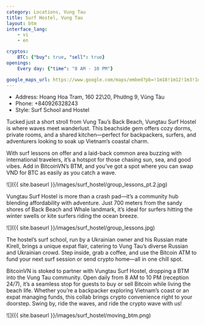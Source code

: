 ```yaml
---
category: Locations, Vung Tau
title: Surf Hostel, Vung Tau 
layout: btm
interface_lang:
    - vi
    - en

cryptos:
    BTC: {"buy": true, "sell": true}
openings:
    Every day: {"time": "8 AM - 10 PM"}

google_maps_url: https://www.google.com/maps/embed?pb=!1m18!1m12!1m3!1d3925.104391088008!2d107.0863612!3d10.3335304!2m3!1f0!2f0!3f0!3m2!1i1024!2i768!4f13.1!3m3!1m2!1s0x317565f5aa54ec31%3A0x8928dd1105611181!2sSurf%20Hostel!5e0!3m2!1sen!2s!4v1741001683119!5m2!1sen!2s
---
```


* Address: Hoang Hoa Tram, 160 22\20, Phường 9, Vũng Tàu
* Phone: +840926328243
* Style: Surf School and Hostel

Tucked just a short stroll from Vung Tau’s Back Beach, Vungtau Surf Hostel is where waves meet wanderlust. This beachside gem offers cozy dorms, private rooms, and a shared kitchen—perfect for backpackers, surfers, and adventurers looking to soak up Vietnam’s coastal charm.

With surf lessons on offer and a laid-back common area buzzing with international travelers, it’s a hotspot for those chasing sun, sea, and good vibes. Add in BitcoinVN’s BTM, and you’ve got a spot where you can swap VND for BTC as easily as you catch a wave.

![]({{ site.baseurl }}/images/surf_hostel/group_lessons_pt.2.jpg)

Vungtau Surf Hostel is more than a crash pad—it’s a community hub blending affordability with adventure. Just 700 meters from the sandy shores of Back Beach and Whale landmark, it’s ideal for surfers hitting the winter swells or kite surfers riding the ocean breeze.

![]({{ site.baseurl }}/images/surf_hostel/group_lessons.jpg)

The hostel’s surf school, run by a Ukrainian owner and his Russian mate Kirell, brings a unique expat flair, catering to Vung Tau’s diverse Russian and Ukrainian crowd. Step inside, grab a coffee, and use the Bitcoin ATM to fund your next surf session or send crypto home—all in one chill spot.

BitcoinVN is stoked to partner with Vungtau Surf Hostel, dropping a BTM into the Vung Tau community. Open daily from 8 AM to 10 PM (reception 24/7), it’s a seamless stop for guests to buy or sell Bitcoin while living the beach life. Whether you’re a backpacker exploring Vietnam’s coast or an expat managing funds, this collab brings crypto convenience right to your doorstep. Swing by, ride the waves, and ride the crypto wave with us!

![]({{ site.baseurl }}/images/surf_hostel/moving_btm.png)
